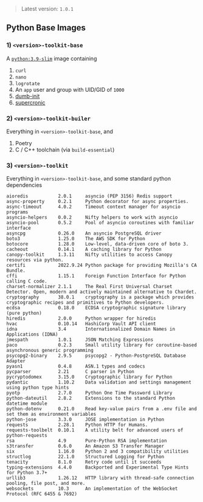 > Latest version: `1.0.1`

## Python Base Images

### 1) `<version>-toolkit-base`

A [`python:3.9-slim`](https://hub.docker.com/_/python) image containing 

1. `curl`
2. `nano`
3. `logrotate`
4. An `app` user and group with UID/GID of `1000`
5. [dumb-init](https://github.com/Yelp/dumb-init)
6. [supercronic](https://github.com/aptible/supercronic)

### 2) `<version>-toolkit-builer`

Everything in `<version>-toolkit-base`, and 

1. Poetry
2. C / C++ toolchain (via `build-essential`)

### 3) `<version>-toolkit`

Everything in `<version>-toolkit-base`, and some standard python dependencies

```
aioredis           2.0.1     asyncio (PEP 3156) Redis support
async-property     0.2.1     Python decorator for async properties.
async-timeout      4.0.2     Timeout context manager for asyncio programs
asyncio-helpers    0.0.2     Nifty helpers to work with asyncio
asyncio-pool       0.5.2     Pool of asyncio coroutines with familiar interface
asyncpg            0.26.0    An asyncio PostgreSQL driver
boto3              1.25.0    The AWS SDK for Python
botocore           1.28.0    Low-level, data-driven core of boto 3.
cacheout           0.14.1    A caching library for Python
canopy-toolkit     1.3.11    Nifty utilities to access Canopy resources via python.
certifi            2022.9.24 Python package for providing Mozilla's CA Bundle.
cffi               1.15.1    Foreign Function Interface for Python calling C code.
charset-normalizer 2.1.1     The Real First Universal Charset Detector. Open, modern and actively maintained alternative to Chardet.
cryptography       38.0.1    cryptography is a package which provides cryptographic recipes and primitives to Python developers.
ecdsa              0.18.0    ECDSA cryptographic signature library (pure python)
hiredis            2.0.0     Python wrapper for hiredis
hvac               0.10.14   HashiCorp Vault API client
idna               3.4       Internationalized Domain Names in Applications (IDNA)
jmespath           1.0.1     JSON Matching Expressions
paco               0.2.3     Small utility library for coroutine-based asynchronous generic programming
psycopg2-binary    2.9.5     psycopg2 - Python-PostgreSQL Database Adapter
pyasn1             0.4.8     ASN.1 types and codecs
pycparser          2.21      C parser in Python
pycryptodomex      3.15.0    Cryptographic library for Python
pydantic           1.10.2    Data validation and settings management using python type hints
pyotp              2.7.0     Python One Time Password Library
python-dateutil    2.8.2     Extensions to the standard Python datetime module
python-dotenv      0.21.0    Read key-value pairs from a .env file and set them as environment variables
python-jose        3.3.0     JOSE implementation in Python
requests           2.28.1    Python HTTP for Humans.
requests-toolbelt  0.10.1    A utility belt for advanced users of python-requests
rsa                4.9       Pure-Python RSA implementation
s3transfer         0.6.0     An Amazon S3 Transfer Manager
six                1.16.0    Python 2 and 3 compatibility utilities
structlog          22.1.0    Structured Logging for Python
tenacity           8.1.0     Retry code until it succeeds
typing-extensions  4.4.0     Backported and Experimental Type Hints for Python 3.7+
urllib3            1.26.12   HTTP library with thread-safe connection pooling, file post, and more.
websockets         10.3      An implementation of the WebSocket Protocol (RFC 6455 & 7692)
```